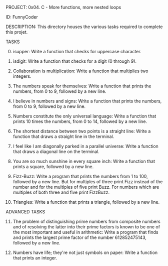 PROJECT: 0x04. C - More functions, more nested loops

ID: FunnyCoder

DESCRIPTION: This directory houses the various tasks required to complete this projet.

TASKS

0. isupper:	Write a function that checks for uppercase character.

1. isdigit:	Write a function that checks for a digit (0 through 9).

2. Collaboration is multiplication:	Write a function that multiplies two integers.

3. The numbers speak for themselves:	Write a function that prints the numbers, from 0 to 9, followed by a new line.

4. I believe in numbers and signs:	Write a function that prints the numbers, from 0 to 9, followed by a new line.

5. Numbers constitute the only universal language:	Write a function that prints 10 times the numbers, from 0 to 14, followed by a new line.

6. The shortest distance between two points is a straight line:	Write a function that draws a straight line in the terminal.

7. I feel like I am diagonally parked in a parallel universe:	Write a function that draws a diagonal line on the terminal.

8. You are so much sunshine in every square inch:	Write a function that prints a square, followed by a new line.


9. Fizz-Buzz:	Write a program that prints the numbers from 1 to 100, followed by a new line. But for multiples of three print Fizz instead of the number and for the multiples of five print Buzz. For numbers which are multiples of both three and five print FizzBuzz.

10. Triangles:	Write a function that prints a triangle, followed by a new line.

ADVANCED TASKS

11. The problem of distinguishing prime numbers from composite numbers and of resolving the latter into their prime factors is known to be one of the most important and useful in arithmetic:	Write a program that finds and prints the largest prime factor of the number 612852475143, followed by a new line.

12. Numbers have life; they're not just symbols on paper:	Write a function that prints an integer.
